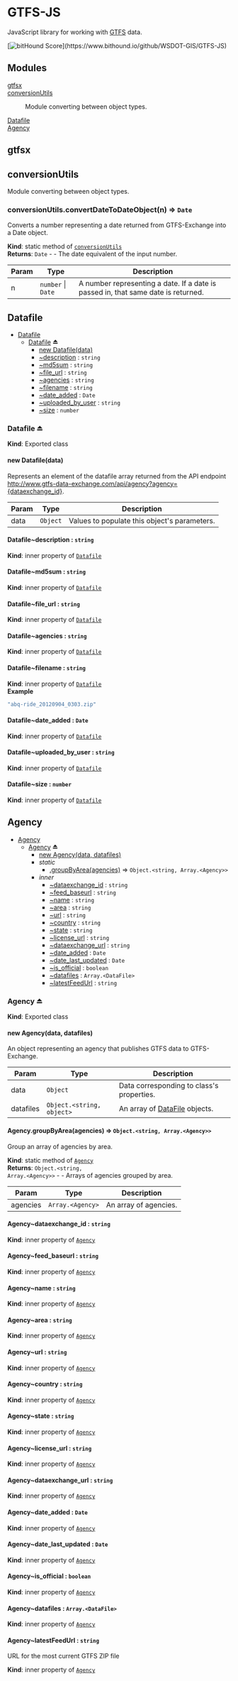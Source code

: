 GTFS-JS
=======

JavaScript library for working with [GTFS] data.

[![bitHound Score](https://www.bithound.io/github/WSDOT-GIS/GTFS-JS/badges/score.svg?)](https://www.bithound.io/github/WSDOT-GIS/GTFS-JS)

## Modules

<dl>
<dt><a href="#module_gtfsx">gtfsx</a></dt>
<dd></dd>
<dt><a href="#module_conversionUtils">conversionUtils</a></dt>
<dd><p>Module converting between object types.</p>
</dd>
<dt><a href="#module_Datafile">Datafile</a></dt>
<dd></dd>
<dt><a href="#module_Agency">Agency</a></dt>
<dd></dd>
</dl>

<a name="module_gtfsx"></a>

## gtfsx
<a name="module_conversionUtils"></a>

## conversionUtils
Module converting between object types.

<a name="module_conversionUtils.convertDateToDateObject"></a>

### conversionUtils.convertDateToDateObject(n) ⇒ <code>Date</code>
Converts a number representing a date returned from GTFS-Exchange into a Date object.

**Kind**: static method of <code>[conversionUtils](#module_conversionUtils)</code>  
**Returns**: <code>Date</code> - - The date equivalent of the input number.  

| Param | Type | Description |
| --- | --- | --- |
| n | <code>number</code> &#124; <code>Date</code> | A number representing a date. If a date is passed in, that same date is returned. |

<a name="module_Datafile"></a>

## Datafile

* [Datafile](#module_Datafile)
    * [Datafile](#exp_module_Datafile--Datafile) ⏏
        * [new Datafile(data)](#new_module_Datafile--Datafile_new)
        * [~description](#module_Datafile--Datafile..description) : <code>string</code>
        * [~md5sum](#module_Datafile--Datafile..md5sum) : <code>string</code>
        * [~file_url](#module_Datafile--Datafile..file_url) : <code>string</code>
        * [~agencies](#module_Datafile--Datafile..agencies) : <code>string</code>
        * [~filename](#module_Datafile--Datafile..filename) : <code>string</code>
        * [~date_added](#module_Datafile--Datafile..date_added) : <code>Date</code>
        * [~uploaded_by_user](#module_Datafile--Datafile..uploaded_by_user) : <code>string</code>
        * [~size](#module_Datafile--Datafile..size) : <code>number</code>

<a name="exp_module_Datafile--Datafile"></a>

### Datafile ⏏
**Kind**: Exported class  
<a name="new_module_Datafile--Datafile_new"></a>

#### new Datafile(data)
Represents an element of the datafile array returned from the API endpoint http://www.gtfs-data-exchange.com/api/agency?agency={dataexchange_id}.


| Param | Type | Description |
| --- | --- | --- |
| data | <code>Object</code> | Values to populate this object's parameters. |

<a name="module_Datafile--Datafile..description"></a>

#### Datafile~description : <code>string</code>
**Kind**: inner property of <code>[Datafile](#exp_module_Datafile--Datafile)</code>  
<a name="module_Datafile--Datafile..md5sum"></a>

#### Datafile~md5sum : <code>string</code>
**Kind**: inner property of <code>[Datafile](#exp_module_Datafile--Datafile)</code>  
<a name="module_Datafile--Datafile..file_url"></a>

#### Datafile~file_url : <code>string</code>
**Kind**: inner property of <code>[Datafile](#exp_module_Datafile--Datafile)</code>  
<a name="module_Datafile--Datafile..agencies"></a>

#### Datafile~agencies : <code>string</code>
**Kind**: inner property of <code>[Datafile](#exp_module_Datafile--Datafile)</code>  
<a name="module_Datafile--Datafile..filename"></a>

#### Datafile~filename : <code>string</code>
**Kind**: inner property of <code>[Datafile](#exp_module_Datafile--Datafile)</code>  
**Example**  
```js
"abq-ride_20120904_0303.zip"
```
<a name="module_Datafile--Datafile..date_added"></a>

#### Datafile~date_added : <code>Date</code>
**Kind**: inner property of <code>[Datafile](#exp_module_Datafile--Datafile)</code>  
<a name="module_Datafile--Datafile..uploaded_by_user"></a>

#### Datafile~uploaded_by_user : <code>string</code>
**Kind**: inner property of <code>[Datafile](#exp_module_Datafile--Datafile)</code>  
<a name="module_Datafile--Datafile..size"></a>

#### Datafile~size : <code>number</code>
**Kind**: inner property of <code>[Datafile](#exp_module_Datafile--Datafile)</code>  
<a name="module_Agency"></a>

## Agency

* [Agency](#module_Agency)
    * [Agency](#exp_module_Agency--Agency) ⏏
        * [new Agency(data, datafiles)](#new_module_Agency--Agency_new)
        * _static_
            * [.groupByArea(agencies)](#module_Agency--Agency.groupByArea) ⇒ <code>Object.&lt;string, Array.&lt;Agency&gt;&gt;</code>
        * _inner_
            * [~dataexchange_id](#module_Agency--Agency..dataexchange_id) : <code>string</code>
            * [~feed_baseurl](#module_Agency--Agency..feed_baseurl) : <code>string</code>
            * [~name](#module_Agency--Agency..name) : <code>string</code>
            * [~area](#module_Agency--Agency..area) : <code>string</code>
            * [~url](#module_Agency--Agency..url) : <code>string</code>
            * [~country](#module_Agency--Agency..country) : <code>string</code>
            * [~state](#module_Agency--Agency..state) : <code>string</code>
            * [~license_url](#module_Agency--Agency..license_url) : <code>string</code>
            * [~dataexchange_url](#module_Agency--Agency..dataexchange_url) : <code>string</code>
            * [~date_added](#module_Agency--Agency..date_added) : <code>Date</code>
            * [~date_last_updated](#module_Agency--Agency..date_last_updated) : <code>Date</code>
            * [~is_official](#module_Agency--Agency..is_official) : <code>boolean</code>
            * [~datafiles](#module_Agency--Agency..datafiles) : <code>Array.&lt;DataFile&gt;</code>
            * [~latestFeedUrl](#module_Agency--Agency..latestFeedUrl) : <code>string</code>

<a name="exp_module_Agency--Agency"></a>

### Agency ⏏
**Kind**: Exported class  
<a name="new_module_Agency--Agency_new"></a>

#### new Agency(data, datafiles)
An object representing an agency that publishes GTFS data to GTFS-Exchange.


| Param | Type | Description |
| --- | --- | --- |
| data | <code>Object</code> | Data corresponding to class's properties. |
| datafiles | <code>Object.&lt;string, object&gt;</code> | An array of [DataFile](DataFile) objects. |

<a name="module_Agency--Agency.groupByArea"></a>

#### Agency.groupByArea(agencies) ⇒ <code>Object.&lt;string, Array.&lt;Agency&gt;&gt;</code>
Group an array of agencies by area.

**Kind**: static method of <code>[Agency](#exp_module_Agency--Agency)</code>  
**Returns**: <code>Object.&lt;string, Array.&lt;Agency&gt;&gt;</code> - - Arrays of agencies grouped by area.  

| Param | Type | Description |
| --- | --- | --- |
| agencies | <code>Array.&lt;Agency&gt;</code> | An array of agencies. |

<a name="module_Agency--Agency..dataexchange_id"></a>

#### Agency~dataexchange_id : <code>string</code>
**Kind**: inner property of <code>[Agency](#exp_module_Agency--Agency)</code>  
<a name="module_Agency--Agency..feed_baseurl"></a>

#### Agency~feed_baseurl : <code>string</code>
**Kind**: inner property of <code>[Agency](#exp_module_Agency--Agency)</code>  
<a name="module_Agency--Agency..name"></a>

#### Agency~name : <code>string</code>
**Kind**: inner property of <code>[Agency](#exp_module_Agency--Agency)</code>  
<a name="module_Agency--Agency..area"></a>

#### Agency~area : <code>string</code>
**Kind**: inner property of <code>[Agency](#exp_module_Agency--Agency)</code>  
<a name="module_Agency--Agency..url"></a>

#### Agency~url : <code>string</code>
**Kind**: inner property of <code>[Agency](#exp_module_Agency--Agency)</code>  
<a name="module_Agency--Agency..country"></a>

#### Agency~country : <code>string</code>
**Kind**: inner property of <code>[Agency](#exp_module_Agency--Agency)</code>  
<a name="module_Agency--Agency..state"></a>

#### Agency~state : <code>string</code>
**Kind**: inner property of <code>[Agency](#exp_module_Agency--Agency)</code>  
<a name="module_Agency--Agency..license_url"></a>

#### Agency~license_url : <code>string</code>
**Kind**: inner property of <code>[Agency](#exp_module_Agency--Agency)</code>  
<a name="module_Agency--Agency..dataexchange_url"></a>

#### Agency~dataexchange_url : <code>string</code>
**Kind**: inner property of <code>[Agency](#exp_module_Agency--Agency)</code>  
<a name="module_Agency--Agency..date_added"></a>

#### Agency~date_added : <code>Date</code>
**Kind**: inner property of <code>[Agency](#exp_module_Agency--Agency)</code>  
<a name="module_Agency--Agency..date_last_updated"></a>

#### Agency~date_last_updated : <code>Date</code>
**Kind**: inner property of <code>[Agency](#exp_module_Agency--Agency)</code>  
<a name="module_Agency--Agency..is_official"></a>

#### Agency~is_official : <code>boolean</code>
**Kind**: inner property of <code>[Agency](#exp_module_Agency--Agency)</code>  
<a name="module_Agency--Agency..datafiles"></a>

#### Agency~datafiles : <code>Array.&lt;DataFile&gt;</code>
**Kind**: inner property of <code>[Agency](#exp_module_Agency--Agency)</code>  
<a name="module_Agency--Agency..latestFeedUrl"></a>

#### Agency~latestFeedUrl : <code>string</code>
URL for the most current GTFS ZIP file

**Kind**: inner property of <code>[Agency](#exp_module_Agency--Agency)</code>  

[GTFS]:https://developers.google.com/transit/gtfs/
